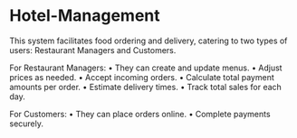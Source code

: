 # Hotel-Management
This system facilitates food ordering and delivery, catering to two types of users: Restaurant Managers and Customers.

For Restaurant Managers: •⁠ ⁠They can create and update menus. •⁠ ⁠Adjust prices as needed. •⁠ ⁠Accept incoming orders. •⁠ ⁠Calculate total payment amounts per order. •⁠ ⁠Estimate delivery times. •⁠ ⁠Track total sales for each day.

For Customers: •⁠ ⁠They can place orders online. •⁠ ⁠Complete payments securely.
